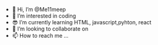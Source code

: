 - 👋 Hi, I’m @Me11meep
- 👀 I’m interested in coding 
- 😎 I’m currently learning  HTML, javascript,pyhton, react 
- 🤖 I’m looking to collaborate on 
- 📫 How to reach me ...


<!---
Me11meep/Me11meep is a ✨ special ✨ repository because its `README.md` (this file) appears on your GitHub profile.
You can click the Preview link to take a look at your changes.
--->
